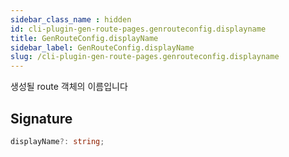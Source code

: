 ```yaml
---
sidebar_class_name : hidden
id: cli-plugin-gen-route-pages.genrouteconfig.displayname
title: GenRouteConfig.displayName
sidebar_label: GenRouteConfig.displayName
slug: /cli-plugin-gen-route-pages.genrouteconfig.displayname
---
```






생성될 route 객체의 이름입니다

## Signature

```typescript
displayName?: string;
```
